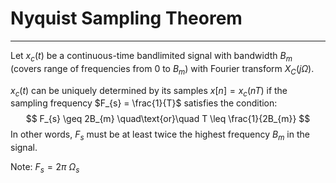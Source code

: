 # Nyquist Sampling Theorem
---

Let $x_c(t)$ be a continuous-time bandlimited signal with bandwidth $B_{m}$ (covers range of frequencies from 0 to $B_{m}$) with Fourier transform $X_{C}(j\Omega)$.

$x_c(t)$ can be uniquely determined by its samples $x[n] = x_{c}(nT)$ if the sampling frequency $F_{s} = \frac{1}{T}$ satisfies the condition:
$$
F_{s} \geq 2B_{m}
\quad\text{or}\quad
T \leq \frac{1}{2B_{m}}
$$
In other words, $F_{s}$ must be at least twice the highest frequency $B_{m}$ in the signal.

Note:
$F_{s} = 2\pi\ \Omega_{s}$